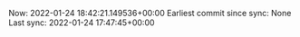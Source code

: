Now: 2022-01-24 18:42:21.149536+00:00 Earliest commit since sync: None Last sync: 2022-01-24 17:47:45+00:00
